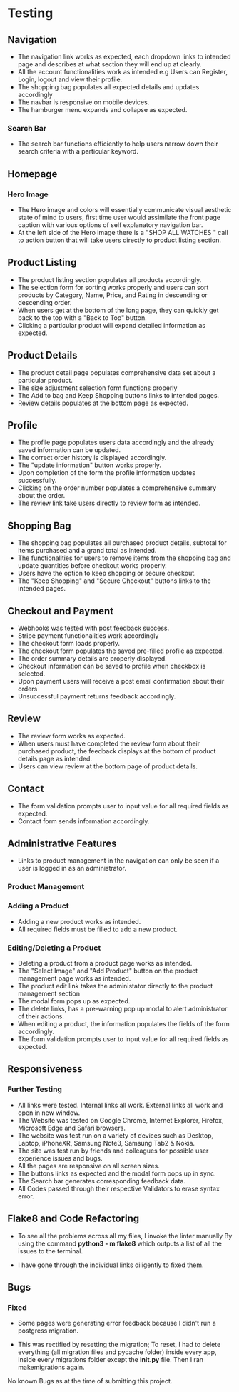 # Testing

## Navigation

-   The navigation link works as expected, each dropdown links to intended page and describes at what section they will end up at clearly.
-   All the account functionalities work as intended e.g Users can Register, Login, logout and view their profile.
-   The shopping bag populates all expected details and updates accordingly
-   The navbar is responsive on mobile devices.
-   The hamburger menu expands and collapse as expected.

### Search Bar

-   The search bar functions efficiently to help users narrow down their search criteria with a particular keyword.

## Homepage

### Hero Image

-   The Hero image and colors will essentially communicate visual aesthetic state of mind to users, first time user would assimilate the front page caption with various options of self explanatory navigation bar.
-   At the left side of the Hero image there is a "SHOP ALL WATCHES " call to action button that will take users directly to product listing section.

## Product Listing

-   The product listing section populates all products accordingly.
-   The selection form for sorting works properly and users can sort products by Category, Name, Price, and Rating in descending or descending order.
-   When users get at the bottom of the long page, they can quickly get back to the top with a "Back to Top" button.
-   Clicking a particular product will expand detailed information as expected.

## Product Details

-   The product detail page populates comprehensive data set about a particular product.
-   The size adjustment selection form functions properly
-   The Add to bag and Keep Shopping buttons links to intended pages.
-   Review details populates at the bottom page as expected.

## Profile

-   The profile page populates users data accordingly and the already saved information can be updated.
-   The correct order history is displayed accordingly.
-   The "update information" button works properly.
-   Upon completion of the form the profile information updates successfully.
-   Clicking on the order number populates a comprehensive summary about the order.
-   The review link take users directly to review form as intended.

## Shopping Bag

-   The shopping bag populates all purchased product details, subtotal for items purchased and a grand total as intended.
-   The functionalities for users to remove items from the shopping bag and update quantities before checkout works properly.
-   Users have the option to keep shopping or secure checkout.
-   The "Keep Shopping" and "Secure Checkout" buttons links to the intended pages.

## Checkout and Payment

-   Webhooks was tested with post feedback success.
-   Stripe payment functionalities work accordingly
-   The checkout form loads properly.
-   The checkout form populates the saved pre-filled profile as expected.
-   The order summary details are properly displayed.
-   Checkout information can be saved to profile when checkbox is selected.
-   Upon payment users will receive a post email confirmation about their orders 
-   Unsuccessful payment returns feedback accordingly.

## Review

-   The review form works as expected.
-   When users must have completed the review form about their purchased product, the feedback displays at the bottom of product details page as intended.
-   Users can view review at the bottom page of product details.

## Contact

-   The form validation prompts user to input value for all required fields as expected.
-   Contact form sends information accordingly.

## Administrative Features

-   Links to product management in the navigation can only be seen if a user is logged in as an administrator.

### Product Management

### Adding a Product

-   Adding a new product works as intended.
-   All required fields must be filled to add a new product.

### Editing/Deleting a Product

-   Deleting a product from a product page works as intended.
-   The "Select Image" and "Add Product" button on the product management page works as intended.
-   The product edit link takes the administator directly to the product management section
-   The modal form pops up as expected.
-   The delete links, has a pre-warning pop up modal to alert administrator of their actions.
-   When editing a product, the information populates the fields of the form accordingly.
-   The form validation prompts user to input value for all required fields as expected.

## Responsiveness

### Further Testing

* All links were tested. Internal links all work. External links all work and open in new window.
* The Website was tested on Google Chrome, Internet Explorer, Firefox, Microsoft Edge and Safari browsers.
* The website was test run on a variety of devices such as Desktop, Laptop, iPhoneXR, Samsung Note3, Samsung Tab2 & Nokia.
* The site was test run by friends and colleagues for possible user experience issues and bugs.
* All the pages are responsive on all screen sizes.
* The buttons links as expected and the modal form pops up in sync.
* The Search bar generates corresponding feedback data.
* All Codes passed through their respective Validators to erase syntax error.

## Flake8 and Code Refactoring

* To see all the problems across all my files, I invoke the linter manually By using the command **python3 - m flake8** which outputs a list of all the issues to the terminal.

* I have gone through the individual links diligently to fixed them.

## Bugs

### Fixed

* Some pages were generating error feedback because I didn't run a postgress migration.

* This was rectified by resetting the migration;
To reset, I had to delete everything (all migration files and pycache folder) inside every app, inside every migrations folder except the **__init__.py** file.
Then I ran makemigrations again.

No known Bugs as at the time of submitting this project.
